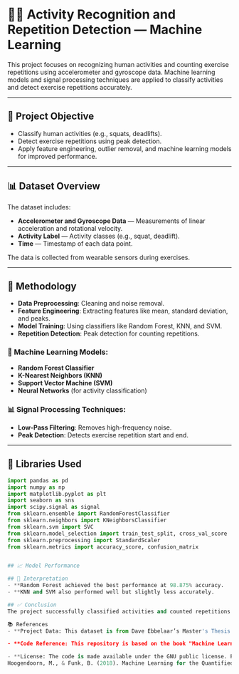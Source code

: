 # 🏋️‍♂️ Activity Recognition and Repetition Detection — Machine Learning

This project focuses on recognizing human activities and counting exercise repetitions using accelerometer and gyroscope data. Machine learning models and signal processing techniques are applied to classify activities and detect exercise repetitions accurately.

---

## 🎯 Project Objective

- Classify human activities (e.g., squats, deadlifts).
- Detect exercise repetitions using peak detection.
- Apply feature engineering, outlier removal, and machine learning models for improved performance.

---

## 📊 Dataset Overview

The dataset includes:

- **Accelerometer and Gyroscope Data** — Measurements of linear acceleration and rotational velocity.
- **Activity Label** — Activity classes (e.g., squat, deadlift).
- **Time** — Timestamp of each data point.

The data is collected from wearable sensors during exercises.

---

## 🧪 Methodology

- **Data Preprocessing**: Cleaning and noise removal.
- **Feature Engineering**: Extracting features like mean, standard deviation, and peaks.
- **Model Training**: Using classifiers like Random Forest, KNN, and SVM.
- **Repetition Detection**: Peak detection for counting repetitions.

### 🧠 Machine Learning Models:

- **Random Forest Classifier**
- **K-Nearest Neighbors (KNN)**
- **Support Vector Machine (SVM)**
- **Neural Networks** (for activity classification)

### 📊 Signal Processing Techniques:

- **Low-Pass Filtering**: Removes high-frequency noise.
- **Peak Detection**: Detects exercise repetition start and end.

---

## 🧮 Libraries Used

```python
import pandas as pd
import numpy as np
import matplotlib.pyplot as plt
import seaborn as sns
import scipy.signal as signal
from sklearn.ensemble import RandomForestClassifier
from sklearn.neighbors import KNeighborsClassifier
from sklearn.svm import SVC
from sklearn.model_selection import train_test_split, cross_val_score
from sklearn.preprocessing import StandardScaler
from sklearn.metrics import accuracy_score, confusion_matrix


## 📈 Model Performance

## 📌 Interpretation
- **Random Forest achieved the best performance at 98.875% accuracy.
- **KNN and SVM also performed well but slightly less accurately.

## ✅ Conclusion
The project successfully classified activities and counted repetitions. The Random Forest Classifier was the most effective model for activity recognition, and the peak detection method provided reliable repetition counts.

📚 References
- **Project Data: This dataset is from Dave Ebbelaar’s Master's Thesis.

- **Code Reference: This repository is based on the book "Machine Learning for the Quantified Self" by Mark Hoogendoorn and Burkhardt Funk, published by Springer in 2018. The code is available on GitHub.

- **License: The code is made available under the GNU public license. Please cite the book in your publications:
Hoogendoorn, M., & Funk, B. (2018). Machine Learning for the Quantified Self – On the Art of Learning from Sensory Data. Springer.



